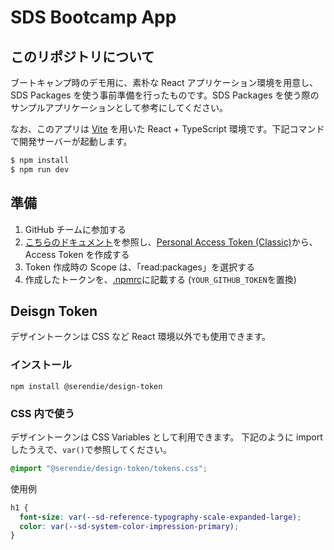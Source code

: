 # SDS Bootcamp App

## このリポジトリについて

ブートキャンプ時のデモ用に、素朴な React アプリケーション環境を用意し、SDS Packages を使う事前準備を行ったものです。SDS Packages を使う際のサンプルアプリケーションとして参考にしてください。

なお、このアプリは [Vite](https://ja.vite.dev/) を用いた React + TypeScript 環境です。下記コマンドで開発サーバーが起動します。

```bash
$ npm install
$ npm run dev
```

## 準備

1. GitHub チームに参加する
2. [こちらのドキュメント](https://docs.github.com/ja/authentication/keeping-your-account-and-data-secure/managing-your-personal-access-tokens#personal-access-token-classic-%E3%81%AE%E4%BD%9C%E6%88%90)を参照し、[Personal Access Token (Classic)](https://github.com/settings/tokens/new)から、Access Token を作成する
3. Token 作成時の Scope は、「read:packages」を選択する
4. 作成したトークンを、[.npmrc](https://github.com/serendie/bootcamp/blob/main/.npmrc#L1)に記載する (`YOUR_GITHUB_TOKEN`を置換)

## Deisgn Token

デザイントークンは CSS など React 環境以外でも使用できます。

### インストール

```
npm install @serendie/design-token
```

### CSS 内で使う

デザイントークンは CSS Variables として利用できます。
下記のように import したうえで、`var()`で参照してください。

```css
@import "@serendie/design-token/tokens.css";
```

使用例

```css
h1 {
  font-size: var(--sd-reference-typography-scale-expanded-large);
  color: var(--sd-system-color-impression-primary);
}
```

